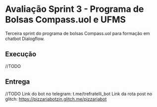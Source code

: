 # Avaliação Sprint 3 - Programa de Bolsas Compass.uol e UFMS

Terceira sprint do programa de bolsas Compass.uol para formação em chatbot Dialogflow.


## Execução
//TODO

## Entrega
//TODO
Link do bot no telegram: t.me/trefratelli_bot
Link da rota post no glitch: https://pizzariabotzin.glitch.me/pizzariabot
